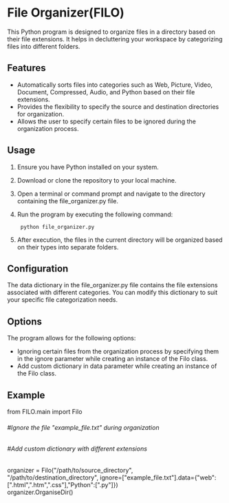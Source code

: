 # File Organizer(FILO)

This Python program is designed to organize files in a directory based on their file extensions. It helps in decluttering your workspace by categorizing files into different folders.

## Features

- Automatically sorts files into categories such as Web, Picture, Video, Document, Compressed, Audio, and Python based on their file extensions.
- Provides the flexibility to specify the source and destination directories for organization.
- Allows the user to specify certain files to be ignored during the organization process.

## Usage

1. Ensure you have Python installed on your system.
2. Download or clone the repository to your local machine.
3. Open a terminal or command prompt and navigate to the directory containing the file_organizer.py file.
4. Run the program by executing the following command:

        python file_organizer.py
    

5. After execution, the files in the current directory will be organized based on their types into separate folders.

## Configuration

The data dictionary in the file_organizer.py file contains the file extensions associated with different categories. You can modify this dictionary to suit your specific file categorization needs.

## Options

The program allows for the following options:

- Ignoring certain files from the organization process by specifying them in the ignore parameter while creating an instance of the Filo class.
- Add custom dictionary in data parameter while creating an instance of the Filo class.
## Example

from FILO.main import Filo
###### #Ignore the file "example_file.txt" during organization
###### #Add custom dictionary with different extensions

organizer = Filo("/path/to/source_directory", "/path/to/destination_directory", ignore=["example_file.txt"].data={"web":[".html",".htm",".css"],"Python":[".py"]})
<br>
organizer.OrganiseDir()

